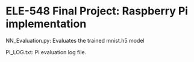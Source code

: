 # ELE-548 Final Project: Raspberry Pi implementation

NN_Evaluation.py: Evaluates the trained mnist.h5 model

PI_LOG.txt: Pi evaluation log file.